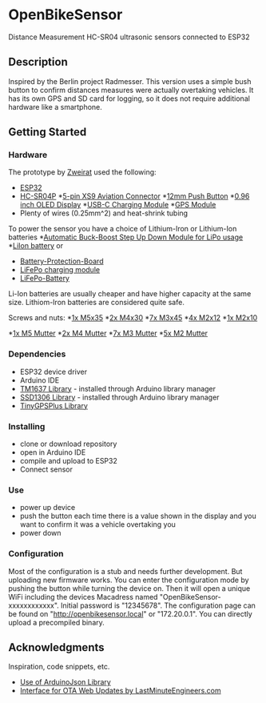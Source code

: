 # OpenBikeSensor

Distance Measurement HC-SR04 ultrasonic sensors connected to ESP32

## Description

Inspired by the Berlin project Radmesser. This version uses a simple bush button to confirm distances measures were actually overtaking vehicles. It has its own GPS and SD card for logging, so it does not require additional hardware like a smartphone.

## Getting Started

### Hardware

The prototype by [Zweirat](https://zweirat-stuttgart.de/projekte/openbikesensor/) used the following:
* [ESP32](https://www.az-delivery.de/products/esp32-developmentboard)
* [HC-SR04P](https://www.ebay.de/itm/183610614563)
*[5-pin XS9 Aviation Connector](https://www.aliexpress.com/item/32512693653.html)
*[12mm Push Button](https://www.aliexpress.com/item/4000295670163.html)
*[0.96 inch OLED Display](https://www.aliexpress.com/item/32896971385.html)
*[USB-C Charging Module](https://www.ebay.de/itm/173893903484)
*[GPS Module](https://www.ebay.de/itm/GPS-NEO-6M-7M-8M-GY-GPS6MV2-Module-Aircraft-Flight-Controller-For-Arduino/272373338855)
* Plenty of wires (0.25mm^2) and heat-shrink tubing

To power the sensor you have a choice of Lithium-Iron or Lithium-Ion batteries
*[Automatic Buck-Boost Step Up Down Module for LiPo usage](https://www.ebay.de/itm/264075497616)
*[LiIon battery](https://www.akkuparts24.de/Samsung-INR18650-25R-36V-2500mAh-Li-Ion-Zelle)
or
* [Battery-Protection-Board](https://www.ebay.de/itm/202033076322)
* [LiFePo charging module](https://www.ebay.de/itm/MicroUSB-TP5000-3-6v-1A-Charger-Module-3-2v-LiFePO4-Lithium-Battery-Charging-/122164745507)
* [LiFePo-Battery](https://www.akkuteile.de/lifepo-akkus/18650/a123-apr18650m-a1-1100mah-3-2v-3-3v-lifepo4-akku/a-1006861/)

Li-Ion batteries are usually cheaper and have higher capacity at the same size. Lithiom-Iron batteries are considered quite safe.

Screws and nuts:
*[1x M5x35](https://www.amazon.de/gp/product/B078TNC9H1)
*[2x M4x30](https://www.amazon.de/gp/product/B01IMGZTT0)
*[7x M3x45](https://www.amazon.de/gp/product/B07KTBYPFP)
*[4x M2x12](https://www.amazon.de/gp/product/B078TQYZVX)
*[1x M2x10](https://www.amazon.de/gp/product/B01GQX070W)

*[1x M5 Mutter](https://www.amazon.de/gp/product/B07961ZH1B)
*[2x M4 Mutter](https://www.amazon.de/gp/product/B07961ZH19)
*[7x M3 Mutter](https://www.amazon.de/gp/product/B01H8XN99A)
*[5x M2 Mutter](https://www.amazon.de/gp/product/B01H8XN7VK)

### Dependencies

* ESP32 device driver
* Arduino IDE
* [TM1637 Library](https://github.com/avishorp/TM1637) - installed through Arduino library manager
* [SSD1306 Library](https://github.com/adafruit/Adafruit_SSD1306) - installed through Arduino library manager
* [TinyGPSPlus Library](https://github.com/mikalhart/TinyGPSPlus)

### Installing

* clone or download repository
* open in Arduino IDE
* compile and upload to ESP32
* Connect sensor

### Use
* power up device
* push the button each time there is a value shown in the display and you want to confirm it was a vehicle overtaking you
* power down

### Configuration
Most of the configuration is a stub and needs further development. But uploading new firmware works. You can enter the configuration mode by pushing the button while turning the device on. Then it will open a unique WiFi including the devices Macadress named "OpenBikeSensor-xxxxxxxxxxxx". Initial password is "12345678". The configuration page can be found on "http://openbikesensor.local" or "172.20.0.1". You can directly upload a precompiled binary.

## Acknowledgments

Inspiration, code snippets, etc.
* [Use of ArduinoJson Library](https://arduinojson.org/v6/example/config/)
* [Interface for OTA Web Updates by LastMinuteEngineers.com](https://lastminuteengineers.com/esp32-ota-web-updater-arduino-ide/)

